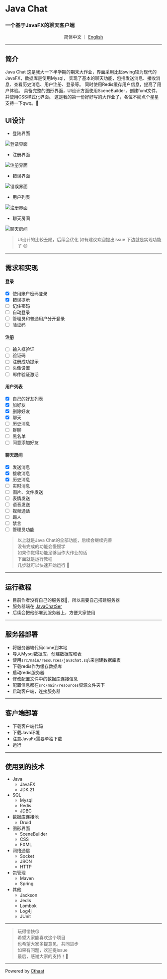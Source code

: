 # Java Chat
### 一个基于**JavaFX**的聊天客户端 

<p align="center">
  简体中文
  ｜
  <a href="https://github.com/Cthaat/JavaChat/blob/master/README.md">English</a>
</p>

---

## 简介

Java Chat 这是我大一下半学期的期末大作业，界面采用比起swing较为现代的JavaFX，数据库是使用Mysql，
实现了基本的聊天功能，包括发送消息、接收消息、查看历史消息、用户注册、登录等。
同时使用Redis缓存用户信息，提高了用户体验。
具备完整的图形界面，UI设计方面使用SceneBuilder，创建fxml文件，并使用CSS样式化界面。
这是我的第一份好好写的大作业了，各位不妨点个星星支持一下qwq。🤣

## UI设计

 - 登陆界面 <br/>
 
![登录界面](https://github.com/Cthaat/JavaChat/blob/master/src/main/resources/runTimePic/logIn.png)

 - 注册界面 <br/>

![注册界面](https://github.com/Cthaat/JavaChat/blob/master/src/main/resources/runTimePic/logUp.png)

 - 错误界面 <br/>

 ![错误界面](https://github.com/Cthaat/JavaChat/blob/master/src/main/resources/runTimePic/logInErroe.png)

 - 用户列表 <br/>

![注册界面](https://github.com/Cthaat/JavaChat/blob/master/src/main/resources/runTimePic/main.png)

 - 聊天房间 <br/>

 ![聊天房间](https://github.com/Cthaat/JavaChat/blob/master/src/main/resources/runTimePic/chatRoomP.png)

> UI设计的比较丑陋，后续会优化
> 如有建议欢迎提出issue
> 下边就是实现功能了 😊

---

## 需求和实现

#### 登录
 
 - [x] 使用账户密码登录
 - [x] 错误提示
 - [ ] 记住密码
 - [ ] 自动登录
 - [ ] 管理员和普通用户分开登录
 - [ ] 验证码

#### 注册

 - [ ] 输入框验证
 - [ ] 验证码
 - [ ] 注册成功提示
 - [ ] 头像设置
 - [ ] 邮件验证激活

#### 用户列表

 - [x] 自己的好友列表
 - [x] 加好友
 - [x] 删除好友
 - [x] 聊天
 - [ ] 历史消息
 - [ ] 群聊
 - [ ] 黑名单
 - [ ] 同意添加好友

#### 聊天房间

 - [x] 发送消息
 - [x] 接收消息
 - [x] 历史消息
 - [ ] 实时消息
 - [ ] 图片、文件发送
 - [ ] 表情发送
 - [ ] 语音发送
 - [ ] 视频通话
 - [ ] 踢人
 - [ ] 禁言
 - [ ] 管理员功能

> 以上就是Java Chat的全部功能，后续会继续完善 <br/>
> 没有完成的功能会慢慢学 <br/>
> 如果你觉得功能足够当作大作业的话 <br/>
> 下面就是运行教程 <br/>
> 几步就可以快速开始运行 🥰 <br/>

---

## 运行教程

 - 目前作者没有自己的服务器🙁，所以需要自己搭建服务器
 - 服务器端在 <a href="https://github.com/Cthaat/JavaChatSer" target="_blank">JavaChatSer</a>
 - 后续会把他部署到服务器上，方便大家使用

--- 

## 服务器部署


 - 将服务器端代码clone到本地
 - 导入Mysql数据库，创建数据库和表
 - 使用`src/main/resources/javaChat.sql`来创建数据库表
 - 下载redis作为缓存数据库
 - 启动redis服务器
 - 修改配置文件中的数据库连接信息
 - 配置信息都在`src/main/resources`资源文件夹下
 - 启动客户端，连接服务器

---

## 客户端部署

 - 下载客户端代码
 - 下载Java环境
 - 注意JavaFx需要单独下载
 - 运行


--- 

## 使用到的技术

 - Java
   - JavaFX
   - JDK 21
 - SQL
   - Mysql
   - Redis
   - JDBC
 - 数据库连接池
   - Druid
 - 图形界面
   - SceneBuilder
   - CSS
   - FXML
 - 网络通信
   - Socket
   - JSON
   - HTTP
 - 包管理
   - Maven
   - Spring
 - 其他
   - Jackson
   - Jedis
   - Lombok
   - Log4j
   - JUnit
---

> 玩得愉快😘 <br/>
> 希望大家能喜欢这个项目 <br/>
> 也希望大家多提意见，共同进步 <br/>
> 如果有问题，欢迎提issue <br/>
> 最后，感谢大家的支持！🤗

---

Powered by [Cthaat](https://github.com/Cthaat)


























